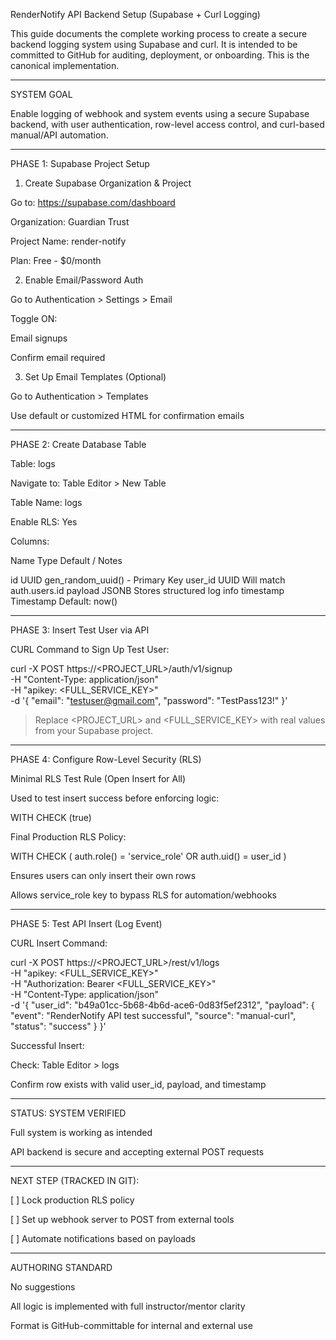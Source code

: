 RenderNotify API Backend Setup (Supabase + Curl Logging)

This guide documents the complete working process to create a secure backend logging system using Supabase and curl. It is intended to be committed to GitHub for auditing, deployment, or onboarding. This is the canonical implementation.


---

SYSTEM GOAL

Enable logging of webhook and system events using a secure Supabase backend, with user authentication, row-level access control, and curl-based manual/API automation.


---

PHASE 1: Supabase Project Setup

1. Create Supabase Organization & Project

Go to: https://supabase.com/dashboard

Organization: Guardian Trust

Project Name: render-notify

Plan: Free - $0/month


2. Enable Email/Password Auth

Go to Authentication > Settings > Email

Toggle ON:

Email signups

Confirm email required



3. Set Up Email Templates (Optional)

Go to Authentication > Templates

Use default or customized HTML for confirmation emails



---

PHASE 2: Create Database Table

Table: logs

Navigate to: Table Editor > New Table

Table Name: logs

Enable RLS: Yes


Columns:

Name	Type	Default / Notes

id	UUID	gen_random_uuid() - Primary Key
user_id	UUID	Will match auth.users.id
payload	JSONB	Stores structured log info
timestamp	Timestamp	Default: now()



---

PHASE 3: Insert Test User via API

CURL Command to Sign Up Test User:

curl -X POST https://<PROJECT_URL>/auth/v1/signup \
  -H "Content-Type: application/json" \
  -H "apikey: <FULL_SERVICE_KEY>" \
  -d '{
    "email": "testuser@gmail.com",
    "password": "TestPass123!"
  }'

> Replace <PROJECT_URL> and <FULL_SERVICE_KEY> with real values from your Supabase project.




---

PHASE 4: Configure Row-Level Security (RLS)

Minimal RLS Test Rule (Open Insert for All)

Used to test insert success before enforcing logic:

WITH CHECK (true)

Final Production RLS Policy:

WITH CHECK (
  auth.role() = 'service_role' OR auth.uid() = user_id
)

Ensures users can only insert their own rows

Allows service_role key to bypass RLS for automation/webhooks



---

PHASE 5: Test API Insert (Log Event)

CURL Insert Command:

curl -X POST https://<PROJECT_URL>/rest/v1/logs \
  -H "apikey: <FULL_SERVICE_KEY>" \
  -H "Authorization: Bearer <FULL_SERVICE_KEY>" \
  -H "Content-Type: application/json" \
  -d '{
    "user_id": "b49a01cc-5b68-4b6d-ace6-0d83f5ef2312",
    "payload": {
      "event": "RenderNotify API test successful",
      "source": "manual-curl",
      "status": "success"
    }
  }'

Successful Insert:

Check: Table Editor > logs

Confirm row exists with valid user_id, payload, and timestamp



---

STATUS: SYSTEM VERIFIED

Full system is working as intended

API backend is secure and accepting external POST requests



---

NEXT STEP (TRACKED IN GIT):

[ ] Lock production RLS policy

[ ] Set up webhook server to POST from external tools

[ ] Automate notifications based on payloads



---

AUTHORING STANDARD

No suggestions

All logic is implemented with full instructor/mentor clarity

Format is GitHub-committable for internal and external use


